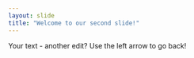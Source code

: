 ```yaml
---
layout: slide
title: "Welcome to our second slide!"
---
```

Your text - another edit?
Use the left arrow to go back!
